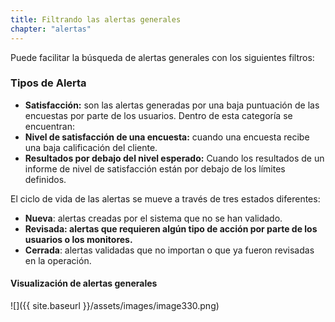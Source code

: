```yaml
---
title: Filtrando las alertas generales
chapter: "alertas"
---
```


Puede facilitar la búsqueda de alertas generales con los siguientes filtros:

### **Tipos de Alerta**

*   **Satisfacción:** son las alertas generadas por una baja puntuación de las encuestas por parte de los usuarios. Dentro de esta categoría se encuentran:
*   **Nivel de satisfacción de una encuesta:** cuando una encuesta recibe una baja calificación del cliente.
*   **Resultados por debajo del nivel esperado:** Cuando los resultados de un informe de nivel de satisfacción están por debajo de los límites definidos.

El ciclo de vida de las alertas se mueve a través de tres estados diferentes:

*   **Nueva**: alertas creadas por el sistema que no se han validado.
*   **Revisada: alertas que requieren algún tipo de acción por parte de los usuarios o los monitores.**
*   **Cerrada**: alertas validadas que no importan o que ya fueron revisadas en la operación.

#### Visualización de alertas generales

![]({{ site.baseurl }}/assets/images/image330.png)
